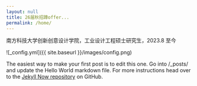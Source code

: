 ```yaml
---
layout: null
title: 26届秋招蹲offer...
permalink: /home/
---
```

南方科技大学创新创意设计学院，工业设计工程硕士研究生，2023.8 至今

![_config.yml]({{ site.baseurl }}/images/config.png)

The easiest way to make your first post is to edit this one. Go into /_posts/ and update the Hello World markdown file. For more instructions head over to the [Jekyll Now repository](https://github.com/barryclark/jekyll-now) on GitHub.
